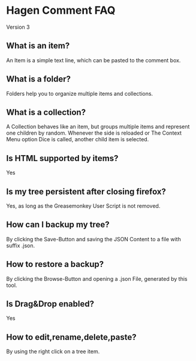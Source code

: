Hagen Comment FAQ
=================
Version 3

What is an **item**?
--------------------
An Item is a simple text line, which can be pasted to the comment box.

What is a **folder**?
--------------------
Folders help you to organize multiple items and collections.

What is a **collection**?
-------------------------
A Collection behaves like an item, but groups multiple items and represent one children by random. Whenever the side is reloaded or The Context Menu option Dice is called, another child item is selected.

Is **HTML** supported by items?
-------------------------------
Yes

Is my tree **persistent** after closing firefox?
------------------------------------------------
Yes, as long as the Greasemonkey User Script is not removed.

How can I **backup** my tree?
-----------------------------
By clicking the Save-Button and saving the JSON Content to a file with suffix .json.

How to **restore** a backup?
----------------------------
By clicking the Browse-Button and opening a .json File, generated by this tool.

Is **Drag&Drop** enabled?
-------------------------
Yes

How to **edit**,**rename**,**delete**,**paste**?
------------------------------------------------
By using the right click on a tree item.
